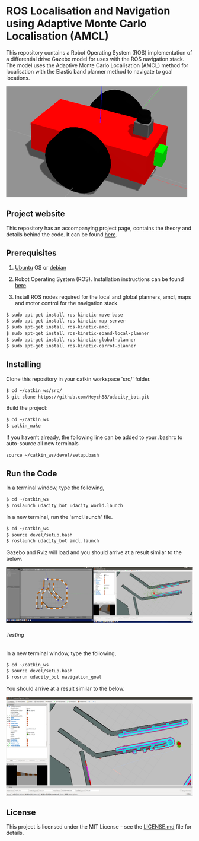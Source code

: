 # ROS Localisation and Navigation using Adaptive Monte Carlo Localisation (AMCL)

This repository contains a Robot Operating System (ROS) implementation of a differential drive Gazebo model for uses with the ROS navigation stack.
The model uses the Adaptive Monte Carlo Localisation (AMCL) method for localisation with the Elastic band planner method to navigate to goal locations.

![Differential drive robot model](images/diff-drive-bot.png)

## Project website

This repository has an accompanying project page, contains the theory and details behind the code. It can be found [here](https://www.haidynmcleod.com/ros-diff-drive-navigation).

## Prerequisites

1. [Ubuntu](https://www.ubuntu.com/) OS or [debian](https://www.debian.org/distrib/)

2. Robot Operating System (ROS). Installation instructions can be found [here](http://wiki.ros.org/ROS/Installation).

3. Install ROS nodes required for the local and global planners, amcl, maps and motor control for the navigation stack.

```sh
$ sudo apt-get install ros-kinetic-move-base
$ sudo apt-get install ros-kinetic-map-server
$ sudo apt-get install ros-kinetic-amcl
$ sudo apt-get install ros-kinetic-eband-local-planner
$ sudo apt-get install ros-kinetic-global-planner
$ sudo apt-get install ros-kinetic-carrot-planner
```

## Installing

Clone this repository in your catkin workspace 'src/' folder.

```sh
$ cd ~/catkin_ws/src/
$ git clone https://github.com/Heych88/udacity_bot.git
```

Build the project:
```sh
$ cd ~/catkin_ws
$ catkin_make
```

If you haven’t already, the following line can be added to your .bashrc to auto-source all new terminals
```
source ~/catkin_ws/devel/setup.bash
```

## Run the Code

In a terminal window, type the following,
```sh
$ cd ~/catkin_ws
$ roslaunch udacity_bot udacity_world.launch
```

In a new terminal, run the 'amcl.launch' file.
```sh
$ cd ~/catkin_ws
$ source devel/setup.bash
$ roslaunch udacity_bot amcl.launch
```

Gazebo and Rviz will load and you should arrive at a result similar to the below.

![Gazebo & RViz with costmap](images/RvizGazebo.png)

###### Testing 

In a new terminal window, type the following,
```sh
$ cd ~/catkin_ws
$ source devel/setup.bash
$ rosrun udacity_bot navigation_goal
```
You should arrive at a result similar to the below.

![navigation to a goal location](images/nav_goal.png)

## License

This project is licensed under the MIT License - see the [LICENSE.md](LICENSE.md) file for details.
